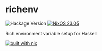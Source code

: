 # richenv

![Hackage Version](https://img.shields.io/hackage/v/:richenv)
[![NixOS 23.05](https://img.shields.io/badge/NixOS-23.05-blue.svg?style=flat-square&logo=NixOS&logoColor=white)](https://nixos.org)

Rich environment variable setup for Haskell

[![built with nix](https://builtwithnix.org/badge.svg)](https://builtwithnix.org)
